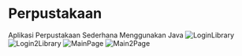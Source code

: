 # Perpustakaan
Aplikasi Perpustakaan Sederhana Menggunakan Java
![LoginLibrary](https://user-images.githubusercontent.com/93025188/213905461-69c98f5f-59e9-4824-9211-8b752f924881.png)
![Login2Library](https://user-images.githubusercontent.com/93025188/213905464-53319bfc-819f-4a79-8bdc-a7efcd55c963.png)
![MainPage](https://user-images.githubusercontent.com/93025188/213905465-9ebe5bb7-b9bf-482a-9b3e-fd63a306d166.png)
![Main2Page](https://user-images.githubusercontent.com/93025188/213905466-336f3785-5538-449b-95b0-c4f44e1d510c.png)
